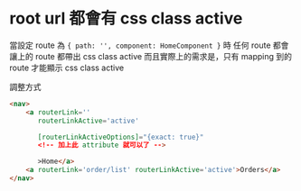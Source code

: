 # root url 都會有 css class active

當設定 route 為 `{ path: '', component: HomeComponent }` 時
任何 route 都會讓上的 route 都帶出 css class active
而且實際上的需求是，只有 mapping 到的 route 才能顯示 css class active

調整方式

```html
<nav>
    <a routerLink=''
       routerLinkActive='active'

       [routerLinkActiveOptions]="{exact: true}"
       <!-- 加上此 attribute 就可以了 -->

       >Home</a>
    <a routerLink='order/list' routerLinkActive='active'>Orders</a>
</nav>
```
